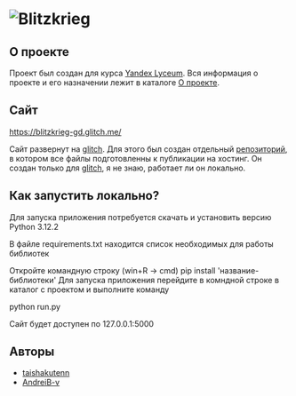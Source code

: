 # ![Blitzkrieg](https://i.ibb.co/ZzPNcXWC/image.png)

## О проекте

Проект был создан для курса [Yandex Lyceum](https://lyceum.yandex.ru/). Вся информация о проекте и его назначении лежит в каталоге [О проекте](https://github.com/taishakutenn/blitzkriegWEB/tree/master/%D0%9E%20%D0%BF%D1%80%D0%BE%D0%B5%D0%BA%D1%82%D0%B5).


## Сайт

https://blitzkrieg-gd.glitch.me/

Сайт развернут на [glitch](https://glitch.com/). Для этого был создан отдельный [репозиторий](https://github.com/AndreiB-v/BlitzkriegServer), в котором все файлы подготовленны к публикации на хостинг. Он создан только для [glitch](https://glitch.com/), я не знаю, работает ли он локально.

## Как запустить локально?
Для запуска приложения потребуется скачать и установить версию Python 3.12.2

В файле requirements.txt находится список необходимых для работы библиотек

Откройте командную строку (win+R -> cmd)
pip install 'название-библиотеки'
Для запуска приложения перейдите в комндной строке в каталог с проектом и выполните команду

python run.py

Сайт будет доступен по 127.0.0.1:5000

## Авторы

- [taishakutenn](https://github.com/taishakutenn)
- [AndreiB-v](https://github.com/AndreiB-v)
